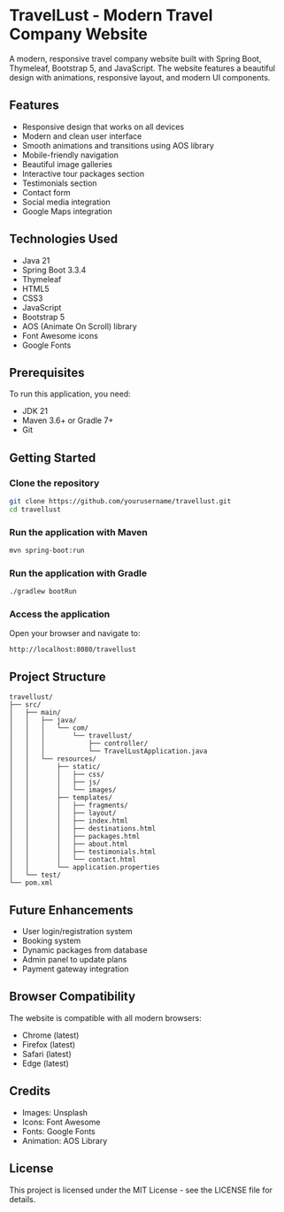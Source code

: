 # TravelLust - Modern Travel Company Website

A modern, responsive travel company website built with Spring Boot, Thymeleaf, Bootstrap 5, and JavaScript. The website features a beautiful design with animations, responsive layout, and modern UI components.

## Features

- Responsive design that works on all devices
- Modern and clean user interface
- Smooth animations and transitions using AOS library
- Mobile-friendly navigation
- Beautiful image galleries
- Interactive tour packages section
- Testimonials section
- Contact form
- Social media integration
- Google Maps integration

## Technologies Used

- Java 21
- Spring Boot 3.3.4
- Thymeleaf
- HTML5
- CSS3
- JavaScript
- Bootstrap 5
- AOS (Animate On Scroll) library
- Font Awesome icons
- Google Fonts

## Prerequisites

To run this application, you need:

- JDK 21
- Maven 3.6+ or Gradle 7+
- Git

## Getting Started

### Clone the repository

```bash
git clone https://github.com/yourusername/travellust.git
cd travellust
```

### Run the application with Maven

```bash
mvn spring-boot:run
```

### Run the application with Gradle

```bash
./gradlew bootRun
```

### Access the application

Open your browser and navigate to:

```
http://localhost:8080/travellust
```

## Project Structure

```
travellust/
├── src/
│   ├── main/
│   │   ├── java/
│   │   │   └── com/
│   │   │       └── travellust/
│   │   │           ├── controller/
│   │   │           └── TravelLustApplication.java
│   │   └── resources/
│   │       ├── static/
│   │       │   ├── css/
│   │       │   ├── js/
│   │       │   └── images/
│   │       ├── templates/
│   │       │   ├── fragments/
│   │       │   ├── layout/
│   │       │   ├── index.html
│   │       │   ├── destinations.html
│   │       │   ├── packages.html
│   │       │   ├── about.html
│   │       │   ├── testimonials.html
│   │       │   └── contact.html
│   │       └── application.properties
│   └── test/
└── pom.xml
```

## Future Enhancements

- User login/registration system
- Booking system
- Dynamic packages from database
- Admin panel to update plans
- Payment gateway integration

## Browser Compatibility

The website is compatible with all modern browsers:
- Chrome (latest)
- Firefox (latest)
- Safari (latest)
- Edge (latest)

## Credits

- Images: Unsplash
- Icons: Font Awesome
- Fonts: Google Fonts
- Animation: AOS Library

## License

This project is licensed under the MIT License - see the LICENSE file for details. 